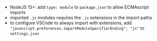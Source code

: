 
- NodeJS 13+: add `type: module` to `package.json` to allow ECMAscript imports
- imported `.js` modules requires the `.js` extensions in the import paths
- to configure VSCode to always import with extensions, add `"javascript.preferences.importModuleSpecifierEnding": "js"` to `settings.json`
